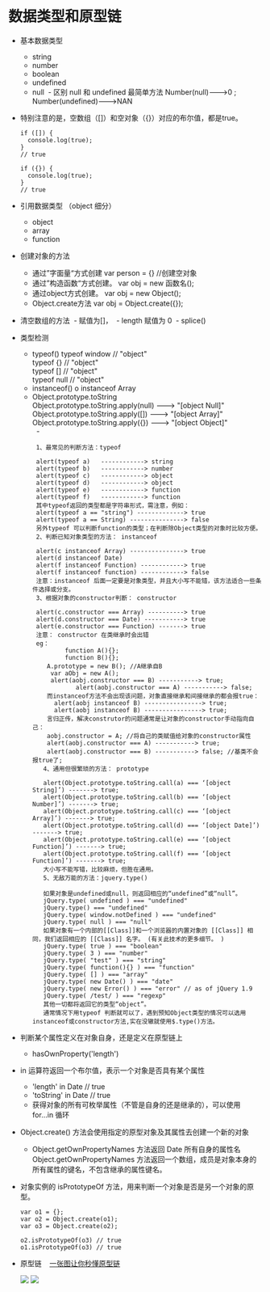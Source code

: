 # 数据类型和原型链

* 基本数据类型
  - string
  - number
  - boolean
  - undefined
  - null
  - 区别 null 和 undefined 最简单方法 Number(null)--->0 ; Number(undefined)--->NAN
  
* 特别注意的是，空数组（[]）和空对象（{}）对应的布尔值，都是true。
  ```
  if ([]) {
    console.log(true);
  }
  // true

  if ({}) {
    console.log(true);
  }
  // true
  ```
  
* 引用数据类型 （object 细分）
  - object
  - array
  - function

* 创建对象的方法
  - 通过”字面量“方式创建      var person = {} //创建空对象 
  - 通过”构造函数“方式创建。   var obj = new 函数名(); 
  - 通过object方式创建。      var obj = new Object(); 
  - Object.create方法        var obj = Object.create({});

* 清空数组的方法
  - 赋值为[]，
  - length 赋值为 0
  - splice() 

* 类型检测
  - typeof()
      typeof window // "object"  
      typeof {} // "object"  
      typeof [] // "object"  
      typeof null // "object"  
  - instanceof()
      o instanceof Array
  - Object.prototype.toString  
      Object.prototype.toString.apply(null)  ---> "[object Null]"  
      Object.prototype.toString.apply([]) ---> "[object Array]"  
      Object.prototype.toString.apply({}) ---> "[object Object]"  
   - 
    ```
     1、最常见的判断方法：typeof

     alert(typeof a)   ------------> string
     alert(typeof b)   ------------> number
     alert(typeof c)   ------------> object
     alert(typeof d)   ------------> object
     alert(typeof e)   ------------> function
     alert(typeof f)   ------------> function
     其中typeof返回的类型都是字符串形式，需注意，例如：
     alert(typeof a == "string") -------------> true
     alert(typeof a == String) ---------------> false
     另外typeof 可以判断function的类型；在判断除Object类型的对象时比较方便。
     2、判断已知对象类型的方法： instanceof
     
     alert(c instanceof Array) ---------------> true
     alert(d instanceof Date) 
     alert(f instanceof Function) ------------> true
     alert(f instanceof function) ------------> false
     注意：instanceof 后面一定要是对象类型，并且大小写不能错，该方法适合一些条件选择或分支。
     3、根据对象的constructor判断： constructor
     
     alert(c.constructor === Array) ----------> true
     alert(d.constructor === Date) -----------> true
     alert(e.constructor === Function) -------> true
     注意： constructor 在类继承时会出错
     eg：
             function A(){};
             function B(){};
        A.prototype = new B(); //A继承自B
         var aObj = new A();
         alert(aobj.constructor === B) -----------> true;
                alert(aobj.constructor === A) -----------> false;
        而instanceof方法不会出现该问题，对象直接继承和间接继承的都会报true：
          alert(aobj instanceof B) ----------------> true;
          alert(aobj instanceof B) ----------------> true;
        言归正传，解决construtor的问题通常是让对象的constructor手动指向自己：
        aobj.constructor = A; //将自己的类赋值给对象的constructor属性
        alert(aobj.constructor === A) -----------> true;
        alert(aobj.constructor === B) -----------> false; //基类不会报true了;
       4、通用但很繁琐的方法： prototype
       
       alert(Object.prototype.toString.call(a) === ‘[object String]’) -------> true;
       alert(Object.prototype.toString.call(b) === ‘[object Number]’) -------> true;
       alert(Object.prototype.toString.call(c) === ‘[object Array]’) -------> true;
       alert(Object.prototype.toString.call(d) === ‘[object Date]’) -------> true;
       alert(Object.prototype.toString.call(e) === ‘[object Function]’) -------> true;
       alert(Object.prototype.toString.call(f) === ‘[object Function]’) -------> true;
       大小写不能写错，比较麻烦，但胜在通用。
       5、无敌万能的方法：jquery.type()

       如果对象是undefined或null，则返回相应的“undefined”或“null”。
       jQuery.type( undefined ) === "undefined"
       jQuery.type() === "undefined"
       jQuery.type( window.notDefined ) === "undefined"
       jQuery.type( null ) === "null"
       如果对象有一个内部的[[Class]]和一个浏览器的内置对象的 [[Class]] 相同，我们返回相应的 [[Class]] 名字。 (有关此技术的更多细节。 )
       jQuery.type( true ) === "boolean"
       jQuery.type( 3 ) === "number"
       jQuery.type( "test" ) === "string"
       jQuery.type( function(){} ) === "function"
       jQuery.type( [] ) === "array"
       jQuery.type( new Date() ) === "date"
       jQuery.type( new Error() ) === "error" // as of jQuery 1.9
       jQuery.type( /test/ ) === "regexp"
       其他一切都将返回它的类型“object”。
       通常情况下用typeof 判断就可以了，遇到预知Object类型的情况可以选用instanceof或constructor方法,实在没辙就使用$.type()方法。
    ```
* 判断某个属性定义在对象自身，还是定义在原型链上
  - hasOwnProperty('length')
  
* in 运算符返回一个布尔值，表示一个对象是否具有某个属性 
  - 'length' in Date // true
  - 'toString' in Date // true
  - 获得对象的所有可枚举属性（不管是自身的还是继承的），可以使用 for...in 循环

* Object.create() 方法会使用指定的原型对象及其属性去创建一个新的对象
  - Object.getOwnPropertyNames 方法返回 Date 所有自身的属性名  
    Object.getOwnPropertyNames 方法返回一个数组，成员是对象本身的所有属性的键名，不包含继承的属性键名。

* 对象实例的 isPrototypeOf 方法，用来判断一个对象是否是另一个对象的原型。
  ```
  var o1 = {};
  var o2 = Object.create(o1);
  var o3 = Object.create(o2);

  o2.isPrototypeOf(o3) // true
  o1.isPrototypeOf(o3) // true
  ```



* 原型链
  
  [一张图让你秒懂原型链](http://flypursue.com/jekyll/update/2015/06/03/proto.html)
  
  ![](http://flypursue.com/img/yuanxinglian.jpg)
  ![](http://upload-images.jianshu.io/upload_images/574093-c03529e3f0943633.jpg?imageMogr2/auto-orient/strip%7CimageView2/2/w/1240)
